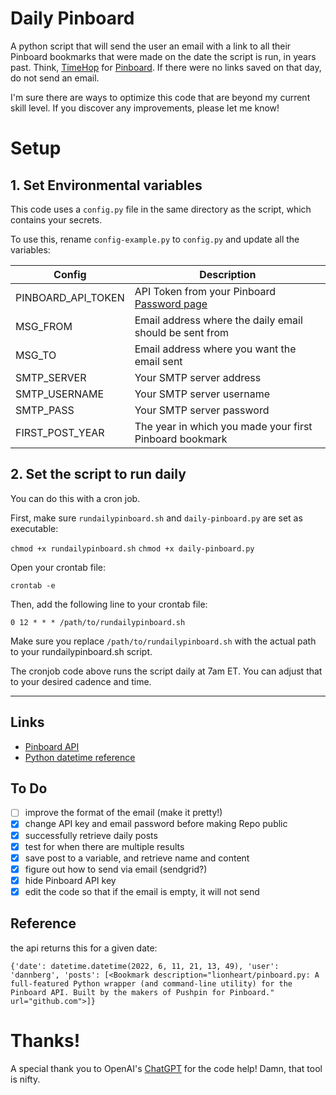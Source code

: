 # Daily Pinboard

A python script that will send the user an email with a link to all their Pinboard bookmarks that were made on the date the script is run, in years past. Think, [TimeHop](https://www.timehop.com/) for [Pinboard](https://pinboard.in). If there were no links saved on that day, do not send an email.

I'm sure there are ways to optimize this code that are beyond my current skill level. If you discover any improvements, please let me know!

# Setup

## 1. Set Environmental variables
This code uses a `config.py` file in the same directory as the script, which contains your secrets.

To use this, rename `config-example.py` to `config.py` and update all the variables:

| Config             | Description                                                                         |
|--------------------|-------------------------------------------------------------------------------------|
| PINBOARD_API_TOKEN | API Token from your Pinboard [Password page](https://pinboard.in/settings/password) |
| MSG_FROM           | Email address where the daily email should be sent from                             |
| MSG_TO             | Email address where you want the email sent                                         |
| SMTP_SERVER        | Your SMTP server address                                                            |
| SMTP_USERNAME      | Your SMTP server username                                                           |
| SMTP_PASS          | Your SMTP server password                                                           |
| FIRST_POST_YEAR    | The year in which you made your first Pinboard bookmark                             |

## 2. Set the script to run daily

You can do this with a cron job.

First, make sure `rundailypinboard.sh` and `daily-pinboard.py` are set as executable:

`chmod +x rundailypinboard.sh`
`chmod +x daily-pinboard.py`

Open your crontab file:

`crontab -e`

Then, add the following line to your crontab file:

`0 12 * * * /path/to/rundailypinboard.sh`

Make sure you replace `/path/to/rundailypinboard.sh` with the actual path to your rundailypinboard.sh script.

The cronjob code above runs the script daily at 7am ET. You can adjust that to your desired cadence and time.

---

## Links
- [Pinboard API](https://github.com/lionheart/pinboard.py)
- [Python datetime reference](https://stackoverflow.com/questions/5158160/python-get-datetime-for-3-years-ago-today)

## To Do
- [ ] improve the format of the email (make it pretty!)
- [x] change API key and email password before making Repo public
- [x] successfully retrieve daily posts
- [x] test for when there are multiple results
- [x] save post to a variable, and retrieve name and content
- [x] figure out how to send via email (sendgrid?)
- [x] hide Pinboard API key
- [x] edit the code so that if the email is empty, it will not send

## Reference
the api returns this for a given date:

`{'date': datetime.datetime(2022, 6, 11, 21, 13, 49), 'user': 'dannberg', 'posts': [<Bookmark description="lionheart/pinboard.py: A full-featured Python wrapper (and command-line utility) for the Pinboard API. Built by the makers of Pushpin for Pinboard." url="github.com">]}`

# Thanks!
A special thank you to OpenAI's [ChatGPT](https://chat.openai.com/chat) for the code help! Damn, that tool is nifty.
